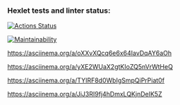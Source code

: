 ### Hexlet tests and linter status:
[![Actions Status](https://github.com/DyakonovVitaliy/python-project-49/workflows/hexlet-check/badge.svg)](https://github.com/DyakonovVitaliy/python-project-49/actions)

[![Maintainability](https://api.codeclimate.com/v1/badges/0a1af83ff73b41fdfabb/maintainability)](https://codeclimate.com/github/DyakonovVitaliy/python-project-49/maintainability)

https://asciinema.org/a/oXXvXQcq6e6x64IavDqAY6aOh

https://asciinema.org/a/yXE2WUaX2gtKIoZQ5nVrWtHeQ

https://asciinema.org/a/TYIRF8d0WbIgSmpQiPrPiat0f

https://asciinema.org/a/JiJ3RI9fj4hDmxLQKjnDeIK5Z